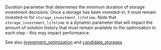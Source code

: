 Duration parameter that determines the minimum duration of storage investment decisions. Once a storage has been invested-in, it must remain invested-in for `storage_investment_lifetime`. Note that `storage_investment_lifetime` is a dynamic parameter that will impact the amount of solution history that must remain available to the optimisation in each step - this may impact performance.

See also [investment_optimization](@ref) and [candidate\_storages](@ref)